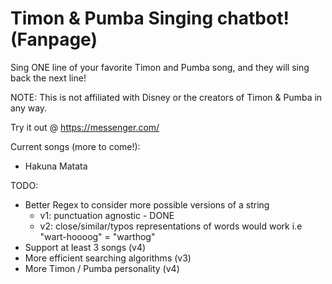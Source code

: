 # Timon & Pumba Singing chatbot! (Fanpage)


Sing ONE line of your favorite Timon and Pumba song, and they will sing back the next line!



NOTE: This is not affiliated with Disney or the creators of Timon & Pumba in any way.

Try it out @ https://messenger.com/

Current songs (more to come!):
- Hakuna Matata


TODO:
- Better Regex to consider more possible versions of a string
  - v1: punctuation agnostic - DONE
  - v2: close/similar/typos representations of words would work i.e "wart-hoooog" = "warthog"
- Support at least 3 songs (v4)
- More efficient searching algorithms (v3)
- More Timon / Pumba personality (v4)

